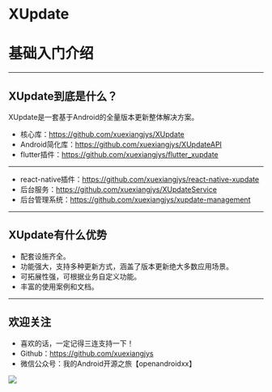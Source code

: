 # XUpdate

# 基础入门介绍

---

## XUpdate到底是什么？

XUpdate是一套基于Android的全量版本更新整体解决方案。

* 核心库：https://github.com/xuexiangjys/XUpdate
* Android简化库：https://github.com/xuexiangjys/XUpdateAPI
* flutter插件：https://github.com/xuexiangjys/flutter_xupdate

---

* react-native插件：https://github.com/xuexiangjys/react-native-xupdate
* 后台服务：https://github.com/xuexiangjys/XUpdateService
* 后台管理系统：https://github.com/xuexiangjys/xupdate-management

---

## XUpdate有什么优势

* 配套设施齐全。
* 功能强大，支持多种更新方式，涵盖了版本更新绝大多数应用场景。
* 可拓展性强，可根据业务自定义功能。
* 丰富的使用案例和文档。

---

## 欢迎关注

* 喜欢的话，一定记得三连支持一下！
* Github：https://github.com/xuexiangjys
* 微信公众号：我的Android开源之旅【openandroidxx】

![](https://img.rruu.net/image/5f871cffe209c)

